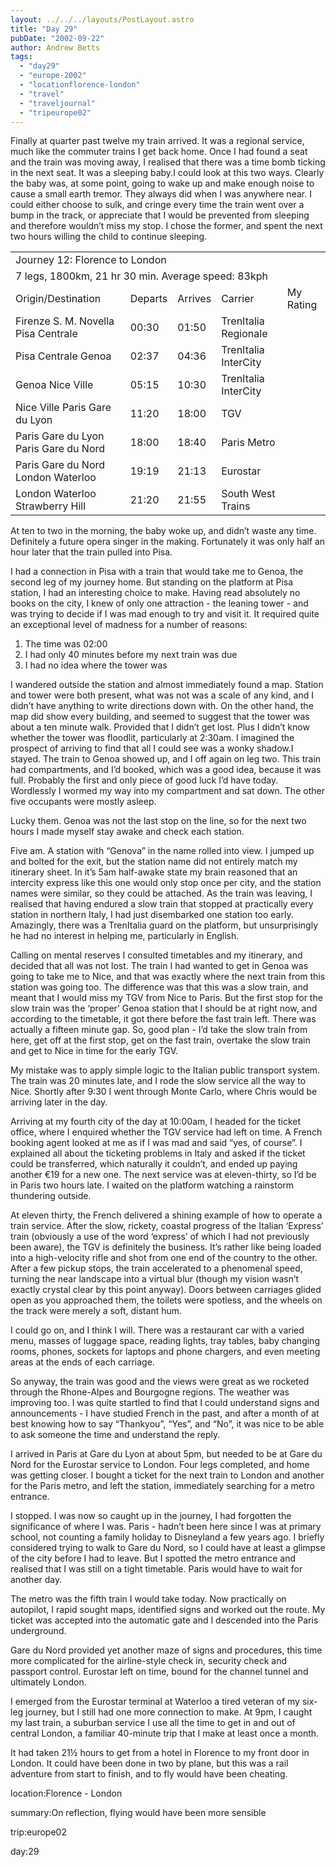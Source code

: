 ```yaml
---
layout: ../../../layouts/PostLayout.astro
title: "Day 29"
pubDate: "2002-09-22"
author: Andrew Betts
tags: 
  - "day29"
  - "europe-2002"
  - "locationflorence-london"
  - "travel"
  - "traveljournal"
  - "tripeurope02"
---
```


Finally at quarter past twelve my train arrived. It was a regional service, much like the commuter trains I get back home. Once I had found a seat and the train was moving away, I realised that there was a time bomb ticking in the next seat. It was a sleeping baby.I could look at this two ways. Clearly the baby was, at some point, going to wake up and make enough noise to cause a small earth tremor. They always did when I was anywhere near. I could either choose to sulk, and cringe every time the train went over a bump in the track, or appreciate that I would be prevented from sleeping and therefore wouldn’t miss my stop. I chose the former, and spent the next two hours willing the child to continue sleeping.

<table width="100%" cellspacing="0" class="jtable"><tbody><tr><td colspan="5" class="jtitle">Journey 12: Florence to London</td></tr><tr><td colspan="5" class="jstats">7 legs, 1800km, 21 hr 30 min. Average speed: 83kph</td></tr><tr><td class="jcat">Origin/Destination</td><td class="jcat">Departs</td><td class="jcat">Arrives</td><td class="jcat">Carrier</td><td class="jcat">My Rating</td></tr><tr><td class="jtrn">Firenze S. M. Novella Pisa Centrale</td><td class="jtrn">00:30</td><td class="jtrn">01:50</td><td class="jtrn">TrenItalia Regionale</td><td class="jtrn"><img width="7" height="7" src="images/bluedot.gif" alt=""><img width="7" height="7" src="images/bluedot.gif" alt=""></td></tr><tr><td class="jtrn">Pisa Centrale Genoa</td><td class="jtrn">02:37</td><td class="jtrn">04:36</td><td class="jtrn">TrenItalia InterCity</td><td class="jtrn"><img width="7" height="7" src="images/bluedot.gif" alt=""><img width="7" height="7" src="images/bluedot.gif" alt=""><img width="7" height="7" src="images/bluedot.gif" alt=""></td></tr><tr><td class="jtrn">Genoa Nice Ville</td><td class="jtrn">05:15</td><td class="jtrn">10:30</td><td class="jtrn">TrenItalia InterCity</td><td class="jtrn"><img width="7" height="7" src="images/bluedot.gif" alt=""></td></tr><tr><td class="jtrn">Nice Ville Paris Gare du Lyon</td><td class="jtrn">11:20</td><td class="jtrn">18:00</td><td class="jtrn">TGV</td><td class="jtrn"><img width="7" height="7" src="images/bluedot.gif" alt=""><img width="7" height="7" src="images/bluedot.gif" alt=""><img width="7" height="7" src="images/bluedot.gif" alt=""><img width="7" height="7" src="images/bluedot.gif" alt=""><img width="7" height="7" src="images/bluedot.gif" alt=""></td></tr><tr><td class="jtrn">Paris Gare du Lyon Paris Gare du Nord</td><td class="jtrn">18:00</td><td class="jtrn">18:40</td><td class="jtrn">Paris Metro</td><td class="jtrn"><img width="7" height="7" src="images/bluedot.gif" alt=""><img width="7" height="7" src="images/bluedot.gif" alt=""><img width="7" height="7" src="images/bluedot.gif" alt=""></td></tr><tr><td class="jtrn">Paris Gare du Nord London Waterloo</td><td class="jtrn">19:19</td><td class="jtrn">21:13</td><td class="jtrn">Eurostar</td><td class="jtrn"><img width="7" height="7" src="images/bluedot.gif" alt=""><img width="7" height="7" src="images/bluedot.gif" alt=""><img width="7" height="7" src="images/bluedot.gif" alt=""><img width="7" height="7" src="images/bluedot.gif" alt=""></td></tr><tr><td class="jtrnend">London Waterloo Strawberry Hill</td><td class="jtrnend">21:20</td><td class="jtrnend">21:55</td><td class="jtrnend">South West Trains</td><td class="jtrnend"><img width="7" height="7" src="images/bluedot.gif" alt=""><img width="7" height="7" src="images/bluedot.gif" alt=""><img width="7" height="7" src="images/bluedot.gif" alt=""></td></tr></tbody></table>

At ten to two in the morning, the baby woke up, and didn’t waste any time. Definitely a future opera singer in the making. Fortunately it was only half an hour later that the train pulled into Pisa.

I had a connection in Pisa with a train that would take me to Genoa, the second leg of my journey home. But standing on the platform at Pisa station, I had an interesting choice to make. Having read absolutely no books on the city, I knew of only one attraction - the leaning tower - and was trying to decide if I was mad enough to try and visit it. It required quite an exceptional level of madness for a number of reasons:

1. The time was 02:00
2. I had only 40 minutes before my next train was due
3. I had no idea where the tower was

I wandered outside the station and almost immediately found a map. Station and tower were both present, what was not was a scale of any kind, and I didn’t have anything to write directions down with. On the other hand, the map did show every building, and seemed to suggest that the tower was about a ten minute walk. Provided that I didn’t get lost. Plus I didn’t know whether the tower was floodlit, particularly at 2:30am. I imagined the prospect of arriving to find that all I could see was a wonky shadow.I stayed. The train to Genoa showed up, and I off again on leg two. This train had compartments, and I’d booked, which was a good idea, because it was full. Probably the first and only piece of good luck I’d have today. Wordlessly I wormed my way into my compartment and sat down. The other five occupants were mostly asleep.

Lucky them. Genoa was not the last stop on the line, so for the next two hours I made myself stay awake and check each station.

Five am. A station with “Genova” in the name rolled into view. I jumped up and bolted for the exit, but the station name did not entirely match my itinerary sheet. In it’s 5am half-awake state my brain reasoned that an intercity express like this one would only stop once per city, and the station names were similar, so they could be attached. As the train was leaving, I realised that having endured a slow train that stopped at practically every station in northern Italy, I had just disembarked one station too early. Amazingly, there was a TrenItalia guard on the platform, but unsurprisingly he had no interest in helping me, particularly in English.

Calling on mental reserves I consulted timetables and my itinerary, and decided that all was not lost. The train I had wanted to get in Genoa was going to take me to Nice, and that was exactly where the next train from this station was going too. The difference was that this was a slow train, and meant that I would miss my TGV from Nice to Paris. But the first stop for the slow train was the ‘proper’ Genoa station that I should be at right now, and according to the timetable, it got there before the fast train left. There was actually a fifteen minute gap. So, good plan - I’d take the slow train from here, get off at the first stop, get on the fast train, overtake the slow train and get to Nice in time for the early TGV.

My mistake was to apply simple logic to the Italian public transport system. The train was 20 minutes late, and I rode the slow service all the way to Nice. Shortly after 9:30 I went through Monte Carlo, where Chris would be arriving later in the day.

Arriving at my fourth city of the day at 10:00am, I headed for the ticket office, where I enquired whether the TGV service had left on time. A French booking agent looked at me as if I was mad and said “yes, of course”. I explained all about the ticketing problems in Italy and asked if the ticket could be transferred, which naturally it couldn’t, and ended up paying another €19 for a new one. The next service was at eleven-thirty, so I’d be in Paris two hours late. I waited on the platform watching a rainstorm thundering outside.

At eleven thirty, the French delivered a shining example of how to operate a train service. After the slow, rickety, coastal progress of the Italian ‘Express’ train (obviously a use of the word ‘express’ of which I had not previously been aware), the TGV is definitely the business. It’s rather like being loaded into a high-velocity rifle and shot from one end of the country to the other. After a few pickup stops, the train accelerated to a phenomenal speed, turning the near landscape into a virtual blur (though my vision wasn’t exactly crystal clear by this point anyway). Doors between carriages glided open as you approached them, the toilets were spotless, and the wheels on the track were merely a soft, distant hum.

I could go on, and I think I will. There was a restaurant car with a varied menu, masses of luggage space, reading lights, tray tables, baby changing rooms, phones, sockets for laptops and phone chargers, and even meeting areas at the ends of each carriage.

So anyway, the train was good and the views were great as we rocketed through the Rhone-Alpes and Bourgogne regions. The weather was improving too. I was quite startled to find that I could understand signs and announcements - I have studied French in the past, and after a month of at best knowing how to say “Thankyou”, “Yes”, and “No”, it was nice to be able to ask someone the time and understand the reply.

I arrived in Paris at Gare du Lyon at about 5pm, but needed to be at Gare du Nord for the Eurostar service to London. Four legs completed, and home was getting closer. I bought a ticket for the next train to London and another for the Paris metro, and left the station, immediately searching for a metro entrance.

I stopped. I was now so caught up in the journey, I had forgotten the significance of where I was. Paris - hadn’t been here since I was at primary school, not counting a family holiday to Disneyland a few years ago. I briefly considered trying to walk to Gare du Nord, so I could have at least a glimpse of the city before I had to leave. But I spotted the metro entrance and realised that I was still on a tight timetable. Paris would have to wait for another day.

The metro was the fifth train I would take today. Now practically on autopilot, I rapid sought maps, identified signs and worked out the route. My ticket was accepted into the automatic gate and I descended into the Paris underground.

Gare du Nord provided yet another maze of signs and procedures, this time more complicated for the airline-style check in, security check and passport control. Eurostar left on time, bound for the channel tunnel and ultimately London.

I emerged from the Eurostar terminal at Waterloo a tired veteran of my six-leg journey, but I still had one more connection to make. At 9pm, I caught my last train, a suburban service I use all the time to get in and out of central London, a familiar 40-minute trip that I make at least once a month.

It had taken 21½ hours to get from a hotel in Florence to my front door in London. It could have been done in two by plane, but this was a rail adventure from start to finish, and to fly would have been cheating.

location:Florence - London

summary:On reflection, flying would have been more sensible

trip:europe02

day:29
